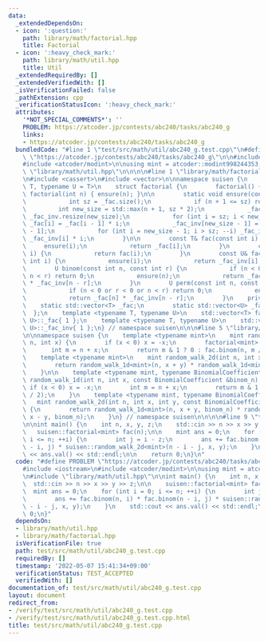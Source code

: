 ```yaml
---
data:
  _extendedDependsOn:
  - icon: ':question:'
    path: library/math/factorial.hpp
    title: Factorial
  - icon: ':heavy_check_mark:'
    path: library/math/util.hpp
    title: Util
  _extendedRequiredBy: []
  _extendedVerifiedWith: []
  _isVerificationFailed: false
  _pathExtension: cpp
  _verificationStatusIcon: ':heavy_check_mark:'
  attributes:
    '*NOT_SPECIAL_COMMENTS*': ''
    PROBLEM: https://atcoder.jp/contests/abc240/tasks/abc240_g
    links:
    - https://atcoder.jp/contests/abc240/tasks/abc240_g
  bundledCode: "#line 1 \"test/src/math/util/abc240_g.test.cpp\"\n#define PROBLEM\
    \ \"https://atcoder.jp/contests/abc240/tasks/abc240_g\"\n\n#include <iostream>\n\
    #include <atcoder/modint>\n\nusing mint = atcoder::modint998244353;\n\n#line 1\
    \ \"library/math/util.hpp\"\n\n\n\n#line 1 \"library/math/factorial.hpp\"\n\n\n\
    \n#include <cassert>\n#include <vector>\n\nnamespace suisen {\n    template <typename\
    \ T, typename U = T>\n    struct factorial {\n        factorial() {}\n       \
    \ factorial(int n) { ensure(n); }\n\n        static void ensure(const int n) {\n\
    \            int sz = _fac.size();\n            if (n + 1 <= sz) return;\n   \
    \         int new_size = std::max(n + 1, sz * 2);\n            _fac.resize(new_size),\
    \ _fac_inv.resize(new_size);\n            for (int i = sz; i < new_size; ++i)\
    \ _fac[i] = _fac[i - 1] * i;\n            _fac_inv[new_size - 1] = U(1) / _fac[new_size\
    \ - 1];\n            for (int i = new_size - 1; i > sz; --i) _fac_inv[i - 1] =\
    \ _fac_inv[i] * i;\n        }\n\n        const T& fac(const int i) {\n       \
    \     ensure(i);\n            return _fac[i];\n        }\n        const T& operator()(int\
    \ i) {\n            return fac(i);\n        }\n        const U& fac_inv(const\
    \ int i) {\n            ensure(i);\n            return _fac_inv[i];\n        }\n\
    \        U binom(const int n, const int r) {\n            if (n < 0 or r < 0 or\
    \ n < r) return 0;\n            ensure(n);\n            return _fac[n] * _fac_inv[r]\
    \ * _fac_inv[n - r];\n        }\n        U perm(const int n, const int r) {\n\
    \            if (n < 0 or r < 0 or n < r) return 0;\n            ensure(n);\n\
    \            return _fac[n] * _fac_inv[n - r];\n        }\n    private:\n    \
    \    static std::vector<T> _fac;\n        static std::vector<U> _fac_inv;\n  \
    \  };\n    template <typename T, typename U>\n    std::vector<T> factorial<T,\
    \ U>::_fac{ 1 };\n    template <typename T, typename U>\n    std::vector<U> factorial<T,\
    \ U>::_fac_inv{ 1 };\n} // namespace suisen\n\n\n#line 5 \"library/math/util.hpp\"\
    \n\nnamespace suisen {\n    template <typename mint>\n    mint random_walk_1d(int\
    \ n, int x) {\n        if (x < 0) x = -x;\n        factorial<mint> fac(n);\n \
    \       int m = n + x;\n        return m & 1 ? 0 : fac.binom(n, m / 2);\n    }\n\
    \    template <typename mint>\n    mint random_walk_2d(int n, int x, int y) {\n\
    \        return random_walk_1d<mint>(n, x + y) * random_walk_1d<mint>(n, x - y);\n\
    \    }\n\n    template <typename mint, typename BinomialCoefficient>\n    mint\
    \ random_walk_1d(int n, int x, const BinomialCoefficient &binom_n) {\n       \
    \ if (x < 0) x = -x;\n        int m = n + x;\n        return m & 1 ? 0 : binom_n(m\
    \ / 2);\n    }\n    template <typename mint, typename BinomialCoefficient>\n \
    \   mint random_walk_2d(int n, int x, int y, const BinomialCoefficient &binom_n)\
    \ {\n        return random_walk_1d<mint>(n, x + y, binom_n) * random_walk_1d<mint>(n,\
    \ x - y, binom_n);\n    }\n} // namespace suisen\n\n\n\n#line 9 \"test/src/math/util/abc240_g.test.cpp\"\
    \n\nint main() {\n    int n, x, y, z;\n    std::cin >> n >> x >> y >> z;\n\n \
    \   suisen::factorial<mint> fac(n);\n\n    mint ans = 0;\n    for (int i = 0;\
    \ i <= n; ++i) {\n        int j = i - z;\n        ans += fac.binom(n, i) * fac.binom(n\
    \ - i, j) * suisen::random_walk_2d<mint>(n - i - j, x, y);\n    }\n    std::cout\
    \ << ans.val() << std::endl;\n\n    return 0;\n}\n"
  code: "#define PROBLEM \"https://atcoder.jp/contests/abc240/tasks/abc240_g\"\n\n\
    #include <iostream>\n#include <atcoder/modint>\n\nusing mint = atcoder::modint998244353;\n\
    \n#include \"library/math/util.hpp\"\n\nint main() {\n    int n, x, y, z;\n  \
    \  std::cin >> n >> x >> y >> z;\n\n    suisen::factorial<mint> fac(n);\n\n  \
    \  mint ans = 0;\n    for (int i = 0; i <= n; ++i) {\n        int j = i - z;\n\
    \        ans += fac.binom(n, i) * fac.binom(n - i, j) * suisen::random_walk_2d<mint>(n\
    \ - i - j, x, y);\n    }\n    std::cout << ans.val() << std::endl;\n\n    return\
    \ 0;\n}"
  dependsOn:
  - library/math/util.hpp
  - library/math/factorial.hpp
  isVerificationFile: true
  path: test/src/math/util/abc240_g.test.cpp
  requiredBy: []
  timestamp: '2022-05-07 15:41:34+09:00'
  verificationStatus: TEST_ACCEPTED
  verifiedWith: []
documentation_of: test/src/math/util/abc240_g.test.cpp
layout: document
redirect_from:
- /verify/test/src/math/util/abc240_g.test.cpp
- /verify/test/src/math/util/abc240_g.test.cpp.html
title: test/src/math/util/abc240_g.test.cpp
---
```

